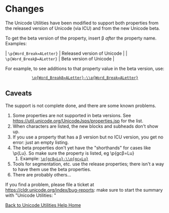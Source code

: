 # Changes

The Unicode Utilities have been modified to support both properties from the
released version of Unicode (via ICU) and from the new Unicode beta.

To get the beta version of the property, insert β *after* the property name.
Examples: 

| `\p{Word_Break=ALetter}` | Released version of Unicode |
| `\p{Word_Breakβ=ALetter}` | Beta version of Unicode     |


For example, to see additions to that property value in the beta version, use:

<center>

[`\p{Word_Breakβ=ALetter}-\\p{Word_Break=ALetter}`](https://util.unicode.org/UnicodeJsps/list-unicodeset.jsp?a=%5Cp%7BWord_Break%CE%B2%3DALetter%7D-%5Cp%7BWord_Break%3DALetter%7D&g=&i=)

</center>


## Caveats

The support is not complete done, and there are some known problems.

1.  Some properties are not supported in beta versions. See
    <https://util.unicode.org/UnicodeJsps/properties.jsp>
    for the list.
2.  When characters are listed, the new blocks and subheads don't show up.
3.  If you use a property that has a β version but no ICU version, you get no
    error: just an empty listing.
4.  The beta properties don't yet have the "shorthands" for cases like \\p{Lu}.
    So make sure the property is listed, eg \\p{gcβ=Lu}
    1.  Example:
        [`\p{gcβ=Lu}-\\p{gc=Lu}`](https://util.unicode.org/UnicodeJsps/list-unicodeset.jsp?a=%5Cp%7Bgc%CE%B2%3DLu%7D-%5Cp%7Bgc%3DLu%7D&g=&i=)
5.  Tools for segmentation, etc. use the release properties; there isn't a way
    to have them use the beta properties.
6.  There are probably others...

If you find a problem, please file a ticket at
<https://cldr.unicode.org/index/bug-reports>: make sure to start the summary with
"Unicode Utilities: "

[Back to Unicode Utilities Help Home](index)
